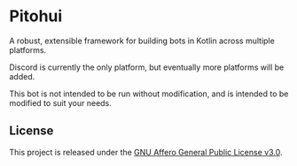 # Pitohui

A robust, extensible framework for building bots in Kotlin across multiple
platforms.

Discord is currently the only platform, but eventually more platforms will be
added.

This bot is not intended to be run without modification, and is intended to be
modified to suit your needs.

## License
This project is released under the [GNU Affero General Public License v3.0](LICENSE).
